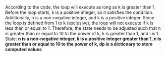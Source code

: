 According to the code, the loop will execute as long as k is greater than 1. Before the loop starts, k is a positive integer, so it satisfies the condition. Additionally, n is a non-negative integer, and k is a positive integer. Since the loop is defined from 1 to k (exclusive), the loop will not execute if k is less than or equal to 1. Therefore, the state needs to be adjusted such that n is greater than or equal to 10 to the power of k, k is greater than 1, and i is 1.
State: **n is a non-negative integer, k is a positive integer greater than 1, n is greater than or equal to 10 to the power of k, dp is a dictionary to store computed values**